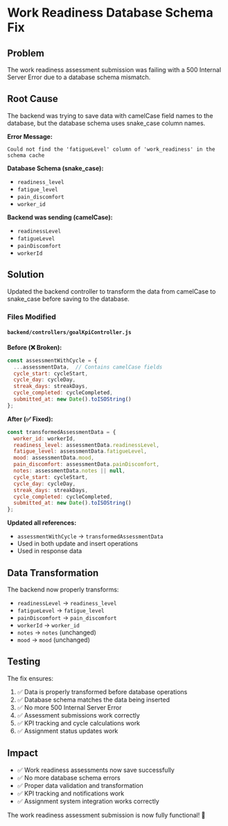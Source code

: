 # Work Readiness Database Schema Fix

## Problem
The work readiness assessment submission was failing with a 500 Internal Server Error due to a database schema mismatch.

## Root Cause
The backend was trying to save data with camelCase field names to the database, but the database schema uses snake_case column names.

**Error Message:**
```
Could not find the 'fatigueLevel' column of 'work_readiness' in the schema cache
```

**Database Schema (snake_case):**
- `readiness_level`
- `fatigue_level`
- `pain_discomfort`
- `worker_id`

**Backend was sending (camelCase):**
- `readinessLevel`
- `fatigueLevel`
- `painDiscomfort`
- `workerId`

## Solution
Updated the backend controller to transform the data from camelCase to snake_case before saving to the database.

### Files Modified

#### `backend/controllers/goalKpiController.js`

**Before (❌ Broken):**
```javascript
const assessmentWithCycle = {
  ...assessmentData,  // Contains camelCase fields
  cycle_start: cycleStart,
  cycle_day: cycleDay,
  streak_days: streakDays,
  cycle_completed: cycleCompleted,
  submitted_at: new Date().toISOString()
};
```

**After (✅ Fixed):**
```javascript
const transformedAssessmentData = {
  worker_id: workerId,
  readiness_level: assessmentData.readinessLevel,
  fatigue_level: assessmentData.fatigueLevel,
  mood: assessmentData.mood,
  pain_discomfort: assessmentData.painDiscomfort,
  notes: assessmentData.notes || null,
  cycle_start: cycleStart,
  cycle_day: cycleDay,
  streak_days: streakDays,
  cycle_completed: cycleCompleted,
  submitted_at: new Date().toISOString()
};
```

**Updated all references:**
- `assessmentWithCycle` → `transformedAssessmentData`
- Used in both update and insert operations
- Used in response data

## Data Transformation
The backend now properly transforms:
- `readinessLevel` → `readiness_level`
- `fatigueLevel` → `fatigue_level`
- `painDiscomfort` → `pain_discomfort`
- `workerId` → `worker_id`
- `notes` → `notes` (unchanged)
- `mood` → `mood` (unchanged)

## Testing
The fix ensures:
1. ✅ Data is properly transformed before database operations
2. ✅ Database schema matches the data being inserted
3. ✅ No more 500 Internal Server Error
4. ✅ Assessment submissions work correctly
5. ✅ KPI tracking and cycle calculations work
6. ✅ Assignment status updates work

## Impact
- ✅ Work readiness assessments now save successfully
- ✅ No more database schema errors
- ✅ Proper data validation and transformation
- ✅ KPI tracking and notifications work
- ✅ Assignment system integration works correctly

The work readiness assessment submission is now fully functional! 🎯








